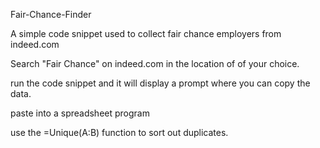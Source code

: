 Fair-Chance-Finder

A simple code snippet used to collect fair chance employers from indeed.com

Search "Fair Chance" on indeed.com in the location of of your choice.

run the code snippet and it will display a prompt where you can copy the data.

paste into a spreadsheet program

use the =Unique(A:B) function to sort out duplicates.


